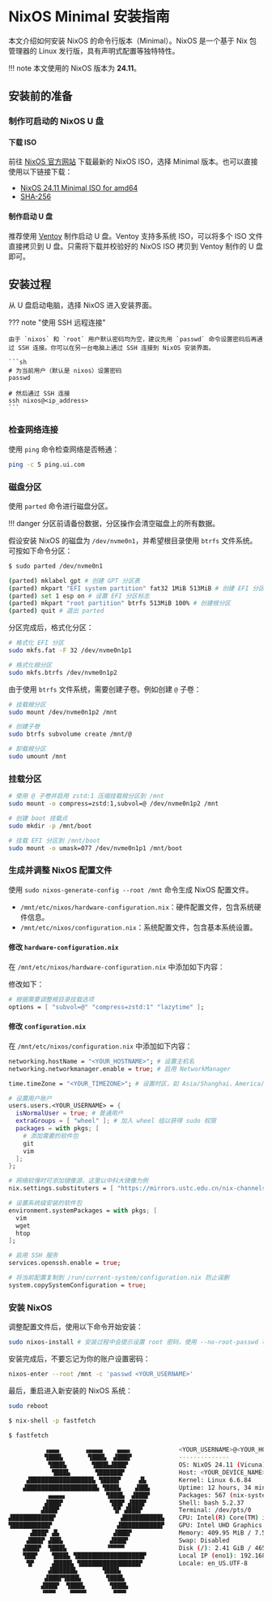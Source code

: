 # NixOS Minimal 安装指南

本文介绍如何安装 NixOS 的命令行版本（Minimal）。NixOS 是一个基于 Nix 包管理器的 Linux 发行版，具有声明式配置等独特特性。

!!! note
    本文使用的 NixOS 版本为 **24.11**。

## 安装前的准备

### 制作可启动的 NixOS U 盘

#### 下载 ISO

前往 [NixOS 官方网站](https://nixos.org/download/#nixos-iso) 下载最新的 NixOS ISO，选择 Minimal 版本。也可以直接使用以下链接下载：

- [NixOS 24.11 Minimal ISO for amd64](https://channels.nixos.org/nixos-24.11/latest-nixos-minimal-x86_64-linux.iso)
- [SHA-256](https://channels.nixos.org/nixos-24.11/latest-nixos-minimal-x86_64-linux.iso.sha256)

#### 制作启动 U 盘

推荐使用 [Ventoy](https://www.ventoy.net/en/index.html) 制作启动 U 盘。Ventoy 支持多系统 ISO，可以将多个 ISO 文件直接拷贝到 U 盘。只需将下载并校验好的 NixOS ISO 拷贝到 Ventoy 制作的 U 盘即可。

## 安装过程

从 U 盘启动电脑，选择 NixOS 进入安装界面。

??? note  "使用 SSH 远程连接"

    由于 `nixos` 和 `root` 用户默认密码均为空，建议先用 `passwd` 命令设置密码后再通过 SSH 连接。你可以在另一台电脑上通过 SSH 连接到 NixOS 安装界面。

    ```sh
    # 为当前用户（默认是 nixos）设置密码
    passwd

    # 然后通过 SSH 连接
    ssh nixos@<ip_address>
    ```

### 检查网络连接

使用 `ping` 命令检查网络是否畅通：

```sh
ping -c 5 ping.ui.com
```

### 磁盘分区

使用 `parted` 命令进行磁盘分区。

!!! danger
    分区前请备份数据，分区操作会清空磁盘上的所有数据。

假设安装 NixOS 的磁盘为 `/dev/nvme0n1`，并希望根目录使用 `btrfs` 文件系统。可按如下命令分区：

```sh
$ sudo parted /dev/nvme0n1

(parted) mklabel gpt # 创建 GPT 分区表
(parted) mkpart "EFI system partition" fat32 1MiB 513MiB # 创建 EFI 分区
(parted) set 1 esp on # 设置 EFI 分区标志
(parted) mkpart "root partition" btrfs 513MiB 100% # 创建根分区
(parted) quit # 退出 parted
```

分区完成后，格式化分区：

```sh
# 格式化 EFI 分区
sudo mkfs.fat -F 32 /dev/nvme0n1p1

# 格式化根分区
sudo mkfs.btrfs /dev/nvme0n1p2
```

由于使用 `btrfs` 文件系统，需要创建子卷。例如创建 `@` 子卷：

```sh
# 挂载根分区
sudo mount /dev/nvme0n1p2 /mnt

# 创建子卷
sudo btrfs subvolume create /mnt/@

# 卸载根分区
sudo umount /mnt
```

### 挂载分区

```sh
# 使用 @ 子卷并启用 zstd:1 压缩挂载根分区到 /mnt
sudo mount -o compress=zstd:1,subvol=@ /dev/nvme0n1p2 /mnt

# 创建 boot 挂载点
sudo mkdir -p /mnt/boot

# 挂载 EFI 分区到 /mnt/boot
sudo mount -o umask=077 /dev/nvme0n1p1 /mnt/boot
```

### 生成并调整 NixOS 配置文件

使用 `sudo nixos-generate-config --root /mnt` 命令生成 NixOS 配置文件。

- `/mnt/etc/nixos/hardware-configuration.nix`：硬件配置文件，包含系统硬件信息。
- `/mnt/etc/nixos/configuration.nix`：系统配置文件，包含基本系统设置。

#### 修改 `hardware-configuration.nix`

在 `/mnt/etc/nixos/hardware-configuration.nix` 中添加如下内容：

修改如下：

```nix
# 根据需要调整根目录挂载选项
options = [ "subvol=@" "compress=zstd:1" "lazytime" ];
```

#### 修改 `configuration.nix`

在 `/mnt/etc/nixos/configuration.nix` 中添加如下内容：

```nix
networking.hostName = "<YOUR_HOSTNAME>"; # 设置主机名
networking.networkmanager.enable = true; # 启用 NetworkManager

time.timeZone = "<YOUR_TIMEZONE>"; # 设置时区，如 Asia/Shanghai、America/Chicago 等

# 设置用户账户
users.users.<YOUR_USERNAME> = {
  isNormalUser = true; # 普通用户
  extraGroups = [ "wheel" ]; # 加入 wheel 组以获得 sudo 权限
  packages = with pkgs; [
    # 添加需要的软件包
    git
    vim
  ];
};

# 网络较慢时可添加镜像源，这里以中科大镜像为例
nix.settings.substituters = [ "https://mirrors.ustc.edu.cn/nix-channels/store" ];

# 设置系统级安装的软件包
environment.systemPackages = with pkgs; [
  vim
  wget
  htop
];

# 启用 SSH 服务
services.openssh.enable = true;

# 将当前配置复制到 /run/current-system/configuration.nix 防止误删
system.copySystemConfiguration = true;
```

### 安装 NixOS

调整配置文件后，使用以下命令开始安装：

```sh
sudo nixos-install # 安装过程中会提示设置 root 密码，使用 --no-root-passwd 可跳过
```

安装完成后，不要忘记为你的账户设置密码：

```sh
nixos-enter --root /mnt -c 'passwd <YOUR_USERNAME>'
```

最后，重启进入新安装的 NixOS 系统：

```sh
sudo reboot
```

```sh
$ nix-shell -p fastfetch

$ fastfetch

          ▗▄▄▄       ▗▄▄▄▄    ▄▄▄▖             <YOUR_USERNAME>@<YOUR_HOSTNAME>
          ▜███▙       ▜███▙  ▟███▛             --------------
           ▜███▙       ▜███▙▟███▛              OS: NixOS 24.11 (Vicuna) x86_64
            ▜███▙       ▜██████▛               Host: <YOUR_DEVICE_NAME>
     ▟█████████████████▙ ▜████▛     ▟▙         Kernel: Linux 6.6.84
    ▟███████████████████▙ ▜███▙    ▟██▙        Uptime: 12 hours, 34 mins
           ▄▄▄▄▖           ▜███▙  ▟███▛        Packages: 567 (nix-system)
          ▟███▛             ▜██▛ ▟███▛         Shell: bash 5.2.37
         ▟███▛               ▜▛ ▟███▛          Terminal: /dev/pts/0
▟███████████▛                  ▟██████████▙    CPU: Intel(R) Core(TM) i3-9100T (4) @ 3.70 GHz
▜██████████▛                  ▟███████████▛    GPU: Intel UHD Graphics 630 @ 1.10 GHz [集成]
      ▟███▛ ▟▙               ▟███▛             Memory: 409.95 MiB / 7.51 GiB (5%)
     ▟███▛ ▟██▙             ▟███▛              Swap: Disabled
    ▟███▛  ▜███▙           ▝▀▀▀▀               Disk (/): 2.41 GiB / 465.26 GiB (1%) - btrfs
    ▜██▛    ▜███▙ ▜██████████████████▛         Local IP (eno1): 192.168.0.2/24
     ▜▛     ▟████▙ ▜████████████████▛          Locale: en_US.UTF-8
           ▟██████▙       ▜███▙
          ▟███▛▜███▙       ▜███▙                                       
         ▟███▛  ▜███▙       ▜███▙                                      
         ▝▀▀▀    ▀▀▀▀▘       ▀▀▀▘
```
